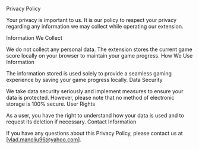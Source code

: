 Privacy Policy

Your privacy is important to us. It is our policy to respect your privacy regarding any information we may collect while operating our extension.

Information We Collect

We do not collect any personal data.
The extension stores the current game score locally on your browser to maintain your game progress.
How We Use Information

The information stored is used solely to provide a seamless gaming experience by saving your game progress locally.
Data Security

We take data security seriously and implement measures to ensure your data is protected. However, please note that no method of electronic storage is 100% secure.
User Rights

As a user, you have the right to understand how your data is used and to request its deletion if necessary.
Contact Information

If you have any questions about this Privacy Policy, please contact us at [vlad.manoliu96@yahoo.com].

